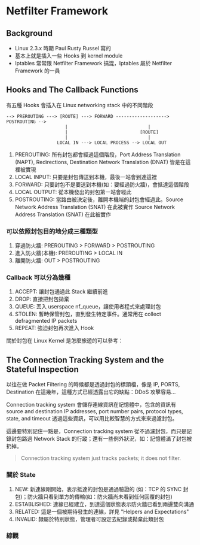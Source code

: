 # Netfilter Framework

## Background
- Linux 2.3.x 時期 Paul Rusty Russel 寫的
- 基本上就是插入一些 Hooks 到 kernel module
- Iptables 常常跟 Netfilter Framework 搞混，Iptables 屬於 Netfilter Framework 的一員

## Hooks and The Callback Functions

有五種 Hooks 會插入在 Linux networking stack 中的不同階段

```
--> PREROUTING ---> [ROUTE] ---> FORWARD -------------------> POSTROUTING -->
                      |                              |
                      |                           [ROUTE]
                      |                              |
                   LOCAL IN ---> LOCAL PROCESS --> LOCAL OUT
```

1. PREROUTING: 所有封包都會經過這個階段，Port
Address Translation (NAPT), Redirections, Destination Network Translation (DNAT) 皆是在這裡被實現
2. LOCAL INPUT: 只要是封包傳送到本機，最後一站會到達這裡
3. FORWARD: 只要封包不是要送到本機(如：要經過防火牆)，會抵達這個階段
4. LOCAL OUTPUT: 從本機發出的封包第一站會經此
5. POSTROUTING: 當路由被決定後，離開本機端的封包會經過此。Source Network Address Translation (SNAT) 在此被實作
Source Network Address Translation (SNAT) 在此被實作

### 可以依照封包目的地分成三種類型

1. 穿過防火牆: PREROUTING > FORWARD > POSTROUTING
2. 進入防火牆(本機): PREROUTING > LOCAL IN
3. 離開防火牆: OUT > POSTROUTING

### Callback 可以分為幾種

1. ACCEPT: 讓封包通過此 Stack 繼續前進
2. DROP: 直接把封包拋棄
3. QUEUE: 丟入 userspace nf_queue，讓使用者程式來處理封包
4. STOLEN: 暫時保管封包，直到發生特定事件。通常用在 collect defragmented IP packets
5. REPEAT: 強迫封包再次進入 Hook

關於封包在 Linux Kernel 是怎麼旅遊的可以參考：

## The Connection Tracking System and the Stateful Inspection

以往在做 Packet Filtering 的時候都是透過封包的標頭檔，像是 IP, PORTS, Destination 在這幾年，這種方式已經透露出它的缺點：DDoS 攻擊容易...

Connection tracking system 會儲存連線資訊在記憶體中，包含的資訊有 source and destination
IP addresses, port number pairs, protocol types, state, and timeout 透過這些資訊，可以用比較智慧的方式來來過濾封包。

這邊要特別記住一點是，Connection tracking system 從不過濾封包，而只是記錄封包路過 Network Stack 的行蹤；還有一些例外狀況，如：記憶體滿了封包被扔掉。

> Connection tracking system just tracks packets; it does
not filter.

### 關於 State

1. NEW: 新連線剛開始，表示抵達的封包是通過驗證的 (如：TCP 的 SYNC 封包)；防火牆只看到單方的傳輸(如：防火牆尚未看到任何回覆的封包)
2. ESTABLISHED: 連線已經建立，到達這個狀態表示防火牆已看到兩邊雙向溝通
3. RELATED: 這是一個被期待發生的連線，詳見 "Helpers and Expectations"
4. INVALID: 隸屬於特別狀態，管理者可設定去紀錄或拋棄此類封包

### 綜觀
